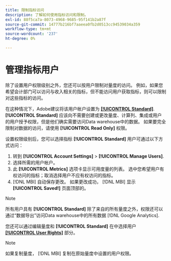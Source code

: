 ```yaml
---
title: 限制指标访问
description: 了解如何使用指标访问和限制。
exl-id: 88f5ca7a-8073-4968-9685-95f141b2a87f
source-git-commit: 14777b216bf7aaeea0fb2d0513cc94539034a359
workflow-type: tm+mt
source-wordcount: '237'
ht-degree: 0%

---
```


# 管理指标用户

除了设置用户权限级别之外，您还可以按用户限制对量度的访问。 例如，如果您希望会计部门可以访问与收入相关的指标，但不能访问用户获取指标，则可以限制对这些指标的访问。

在这种情况下，Adobe建议将该用户帐户设置为 **[[!UICONTROL Standard]](../../administrator/user-management/user-management.md)**. **[!UICONTROL Standard]** 应该向不需要创建或更改量度、计算列、集成或用户的用户授予权限，但是他们确实需要访问Data warehouse中的数据。 如果要完全限制对数据的访问，请使用 **[!UICONTROL Read Only]** 权限。

设置权限级别后，您可以选择指标 **[!UICONTROL Standard]** 用户可通过以下方式访问：

1. 转到 **[!UICONTROL Account Settings]** > **[!UICONTROL Manage Users]**.
1. 选择所需的用户帐户。
1. 此 **[!UICONTROL Metrics]** 选项卡显示可用度量的列表。 选中您希望用户有权访问的指标；取消选择用户不应有权访问的指标。
1. [!DNL MBI] 自动保存更改。 如果更改成功， [!DNL MBI] 显示 **[!UICONTROL Saved!]** 页面顶部的。

>[!NOTE]
>
>所有用户具有 **[!UICONTROL Standard]** 除了来自的所有量度之外，权限还可以通过“数据导出”访问Data warehouse中的所有数据 [!DNL Google Analytics].

您还可以通过编辑量度和 **[!UICONTROL Standard]** 在中选择用户 **[[!UICONTROL User Rights]](../../data-user/reports/ess-manage-data-metrics.md)** 部分。

>[!NOTE]
>
>如果复制量度， [!DNL MBI] 复制在原始量度中设置的用户权限。
